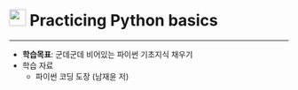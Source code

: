 # <image src='https://s3.dualstack.us-east-2.amazonaws.com/pythondotorg-assets/media/community/logos/python-logo-only.png' width=30> Practicing Python basics   

---
- **학습목표**: 군데군데 비어있는 파이썬 기초지식 채우기
- 학습 자료
    - 파이썬 코딩 도장 (남재윤 저)



